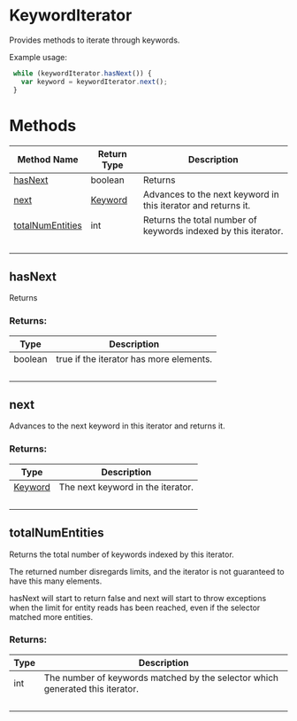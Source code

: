 # KeywordIterator
Provides methods to iterate through keywords.

Example usage:
```javascript
 while (keywordIterator.hasNext()) {
   var keyword = keywordIterator.next();
 }
```

# Methods
|Method Name|Return Type|Description|
|-|-|-
[hasNext](#hasnext)|boolean|Returns <br />
[next](#next)|[Keyword](./Keyword)|Advances to the next keyword in this iterator and returns it.<br />
[totalNumEntities](#totalnumentities)|int|Returns the total number of keywords indexed by this iterator.
&nbsp;|&nbsp;|&nbsp;

## <a name="hasnext"></a>hasNext
Returns 

### Returns:
|Type|Description|
|-|-
boolean|true if the iterator has more elements.
&nbsp;|&nbsp;
## <a name="next"></a>next
Advances to the next keyword in this iterator and returns it.

### Returns:
|Type|Description|
|-|-
[Keyword](./Keyword)|The next keyword in the iterator.
&nbsp;|&nbsp;
## <a name="totalnumentities"></a>totalNumEntities
Returns the total number of keywords indexed by this iterator.

The returned number disregards limits, and the iterator is not guaranteed to have this many elements.

hasNext will start to return false and next will start to throw exceptions when the limit for entity reads has been reached, even if the selector matched more entities.

### Returns:
|Type|Description|
|-|-
int|The number of keywords matched by the selector which generated this iterator.
&nbsp;|&nbsp;

